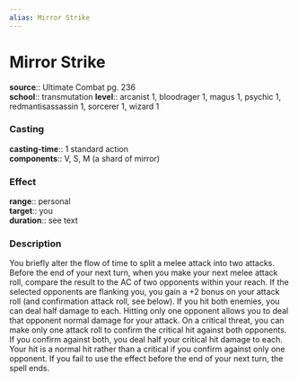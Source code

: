 ```yaml
---
alias: Mirror Strike
---
```


# Mirror Strike 

**source**:: Ultimate Combat pg. 236  
**school**:: transmutation
**level**:: arcanist 1, bloodrager 1, magus 1, psychic 1, redmantisassassin 1, sorcerer 1, wizard 1

### Casting 

**casting-time**:: 1 standard action  
**components**:: V, S, M (a shard of mirror)

### Effect 

**range**:: personal  
**target**:: you  
**duration**:: see text

### Description 

You briefly alter the flow of time to split a melee attack into two attacks. Before the end of your next turn, when you make your next melee attack roll, compare the result to the AC of two opponents within your reach. If the selected opponents are flanking you, you gain a +2 bonus on your attack roll (and confirmation attack roll, see below). If you hit both enemies, you can deal half damage to each. Hitting only one opponent allows you to deal that opponent normal damage for your attack. On a critical threat, you can make only one attack roll to confirm the critical hit against both opponents. If you confirm against both, you deal half your critical hit damage to each. Your hit is a normal hit rather than a critical if you confirm against only one opponent. If you fail to use the effect before the end of your next turn, the spell ends.
